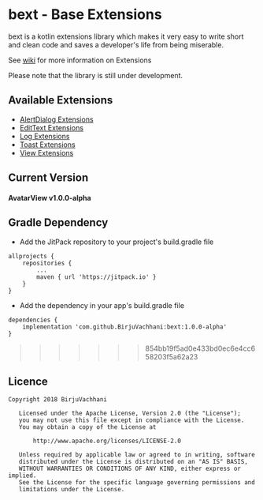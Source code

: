 # bext - Base Extensions

bext is a kotlin extensions library which makes it very easy to write short and clean code and saves a developer's life from being miserable. 

See [wiki](https://github.com/BirjuVachhani/bext/wiki) for more information on Extensions

Please note that the library is still under development.

## Available Extensions 

* [AlertDialog Extensions](https://github.com/BirjuVachhani/bext/wiki/AlertDialog-Extensions)
* [EditText Extensions](https://github.com/BirjuVachhani/bext/wiki/EditText-Extensions)
* [Log Extensions](https://github.com/BirjuVachhani/bext/wiki/Log-Extensions)
* [Toast Extensions](https://github.com/BirjuVachhani/bext/wiki/Toast-Extensions)
* [View Extensions](https://github.com/BirjuVachhani/bext/wiki/View-Extensions)

## Current Version
#### AvatarView v1.0.0-alpha

## Gradle Dependency

* Add the JitPack repository to your project's build.gradle file

```
allprojects {
    repositories {
        ...
        maven { url 'https://jitpack.io' }
    }
}
```

* Add the dependency in your app's build.gradle file

```
dependencies {
    implementation 'com.github.BirjuVachhani:bext:1.0.0-alpha'
}
```

>>>>>>> 854bb19f5ad0e433bd0ec6e4cc658203f5a62a23

## Licence

```
Copyright 2018 BirjuVachhani

   Licensed under the Apache License, Version 2.0 (the "License");
   you may not use this file except in compliance with the License.
   You may obtain a copy of the License at

       http://www.apache.org/licenses/LICENSE-2.0

   Unless required by applicable law or agreed to in writing, software
   distributed under the License is distributed on an "AS IS" BASIS,
   WITHOUT WARRANTIES OR CONDITIONS OF ANY KIND, either express or implied.
   See the License for the specific language governing permissions and
   limitations under the License.
```
